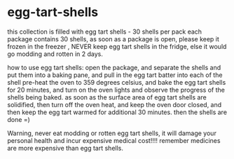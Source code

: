 # egg-tart-shells
this collection is filled with egg tart shells - 30 shells per pack
each package contains 30 shells,  as soon as a package is open, please keep it frozen in the freezer , NEVER keep egg tart shells in the fridge, else it would go modding and rotten in 2 days.

how to use egg tart shells:
open the package, and separate the shells and put them into a baking pane, and pull in the egg tart batter into each of the shell
pre-heat the oven to 359 degrees celsius, and bake the egg tart shells for 20 minutes, and turn on the oven lights and observe the progress of the shells being baked.  as soon as the surface area of egg tart shells are solidified, then turn off the oven heat, and keep the oven door closed, and then keep the egg tart warmed for additional 30 minutes. then the shells are done =)


Warning, never eat modding or rotten egg tart shells, it will damage your personal health and incur expensive medical cost!!!!
remember medicines are more expensive than egg tart shells. 
